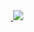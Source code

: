 <div id="badges" align ="center">
  <a href= "https://t.me/Vladislav20006">
    <img src + "https://detskiy-doctor.ru/wp-content/uploads/2023/05/52f64b4f80b236249b40048a9b63d27d.png">
  </a>
  
<a href= "https://mail.google.com/mail/u/1/#inbox/FMfcgzQXJkdVVmPkJMNZgXdnSlHjRTMM">
  <img src = "https://blogger.googleusercontent.com/img/a/AVvXsEitVHZJnX08aCeWZpHSFEiAQB2l6QmlrFV3fgPalIHFpKXB25hHxIrI-srzdvtpOWvVs2KrA0zD14gnAis71Qj4Hct2-aokeVUQCofRVa3CbQdNcDNkV8mJRy_-Ubi4ZkAc-HTqlCGNDIy8IbwQDeeRn9oKFvtzymQf1CTDXm4_TZnfSc6gm569DSij">
</a>
</div>
